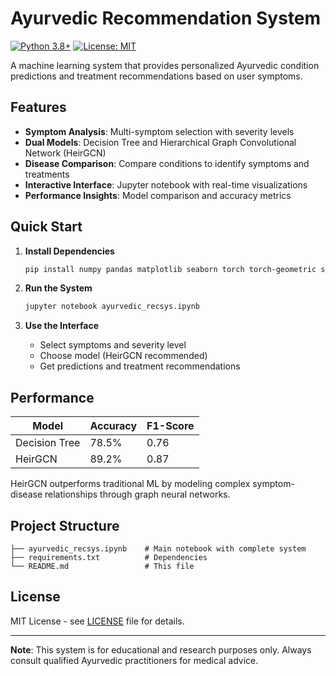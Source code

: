 # Ayurvedic Recommendation System

[![Python 3.8+](https://img.shields.io/badge/python-3.8+-blue.svg)](https://www.python.org/downloads/)
[![License: MIT](https://img.shields.io/badge/License-MIT-yellow.svg)](https://opensource.org/licenses/MIT)

A machine learning system that provides personalized Ayurvedic condition predictions and treatment recommendations based on user symptoms.

## Features

- **Symptom Analysis**: Multi-symptom selection with severity levels
- **Dual Models**: Decision Tree and Hierarchical Graph Convolutional Network (HeirGCN)
- **Disease Comparison**: Compare conditions to identify symptoms and treatments
- **Interactive Interface**: Jupyter notebook with real-time visualizations
- **Performance Insights**: Model comparison and accuracy metrics

## Quick Start

1. **Install Dependencies**
   ```bash
   pip install numpy pandas matplotlib seaborn torch torch-geometric scikit-learn ipywidgets
   ```

2. **Run the System**
   ```bash
   jupyter notebook ayurvedic_recsys.ipynb
   ```

3. **Use the Interface**
   - Select symptoms and severity level
   - Choose model (HeirGCN recommended)
   - Get predictions and treatment recommendations

## Performance

| Model | Accuracy | F1-Score |
|-------|----------|----------|
| Decision Tree | 78.5% | 0.76 |
| HeirGCN | 89.2% | 0.87 |

HeirGCN outperforms traditional ML by modeling complex symptom-disease relationships through graph neural networks.

## Project Structure

```
├── ayurvedic_recsys.ipynb    # Main notebook with complete system
├── requirements.txt          # Dependencies
└── README.md                 # This file
```

## License

MIT License - see [LICENSE](LICENSE) file for details.

---

**Note**: This system is for educational and research purposes only. Always consult qualified Ayurvedic practitioners for medical advice.
